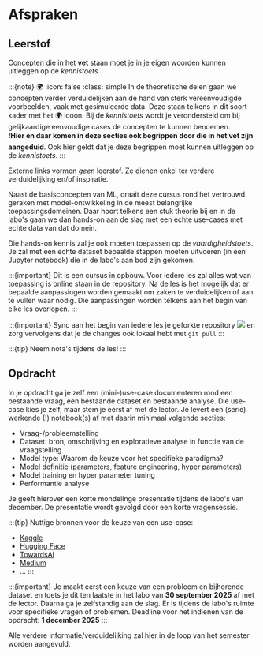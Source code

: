 # Afspraken

## Leerstof
Concepten die in het **vet** staan moet je in je eigen woorden kunnen uitleggen op de _kennistoets_.
  
:::{note} 🌍
:icon: false
:class: simple
In de theoretische delen gaan we concepten verder verduidelijken aan de hand van sterk vereenvoudigde voorbeelden, vaak met gesimuleerde data.
Deze staan telkens in dit soort kader met het 🌍 icoon.
Bij de _kennistoets_ wordt je verondersteld om bij gelijkaardige eenvoudige cases de concepten te kunnen benoemen.  
❗**Hier en daar komen in deze secties ook begrippen door die in het vet zijn aangeduid**. Ook hier geldt dat je deze begrippen moet kunnen uitleggen op de _kennistoets_.
:::
  
Externe links vormen _geen_ leerstof. Ze dienen enkel ter verdere verduidelijking en/of inspiratie.
  
Naast de basisconcepten van ML, draait deze cursus rond het vertrouwd geraken met model-ontwikkeling in de meest belangrijke toepassingsdomeinen.
Daar hoort telkens een stuk theorie bij en in de labo's gaan we dan hands-on aan de slag met een echte use-cases met echte data van dat domein. 
  
Die hands-on kennis zal je ook moeten toepassen op de _vaardigheidstoets_.
Je zal met een echte dataset bepaalde stappen moeten uitvoeren (in een Jupyter notebook) die in de labo's aan bod zijn gekomen.

:::{important}
Dit is een cursus in opbouw. Voor iedere les zal alles wat van toepassing is online staan in de repository.
Na de les is het mogelijk dat er bepaalde aanpassingen worden gemaakt om zaken te verduidelijken of aan te vullen waar nodig.
Die aanpassingen worden telkens aan het begin van elke les overlopen.
:::
  
:::{important}
Sync aan het begin van iedere les je geforkte repository
![](../../img/fork_sync.png)
en zorg vervolgens dat je de changes ook lokaal hebt met `git pull` 
:::

:::{tip}
Neem nota's tijdens de les!
:::

## Opdracht
In je opdracht ga je zelf een (mini-)use-case documenteren rond een bestaande vraag, een bestaande dataset en bestaande analyse. Die use-case kies je zelf, maar stem je eerst af met de lector.
Je levert een (serie) werkende (!) notebook(s) af met daarin minimaal volgende secties:
- Vraag-/probleemstelling
- Dataset: bron, omschrijving en exploratieve analyse in functie van de vraagstelling
- Model type: Waarom de keuze voor het specifieke paradigma?
- Model definitie (parameters, feature engineering, hyper parameters)
- Model training en hyper parameter tuning
- Performantie analyse  
  
Je geeft hierover een korte mondelinge presentatie tijdens de labo's van december. De presentatie wordt gevolgd door een korte vragensessie.

:::{tip}
Nuttige bronnen voor de keuze van een use-case:  
- [Kaggle](https://www.kaggle.com/)  
- [Hugging Face](https://huggingface.co/)  
- [TowardsAI](https://pub.towardsai.net/) 
- [Medium](https://medium.com/tag/machine-learning)
- ...
:::
  
:::{important}
Je maakt eerst een keuze van een probleem en bijhorende dataset en toets je dit ten laatste in het labo van **30 september 2025** af met de lector.
Daarna ga je zelfstandig aan de slag. Er is tijdens de labo's ruimte voor specifieke vragen of problemen.
Deadline voor het indienen van de opdracht: **1 december 2025**
:::

Alle verdere informatie/verduidelijking zal hier in de loop van het semester worden aangevuld.
